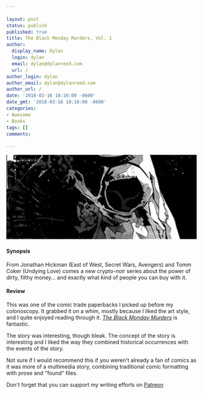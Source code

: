 ```yaml
---

layout: post
status: publish
published: true
title: The Black Monday Murders, Vol. 1
author:
  display_name: Dylan
  login: dylan
  email: dylan@dylanreed.com
  url: /
author_login: dylan
author_email: dylan@dylanreed.com
author_url: /
date: '2018-03-16 10:10:00 -0600'
date_gmt: '2018-03-16 10:10:00 -0600'
categories:
- Awesome
- Books
tags: []
comments:

---
```

<a href="https://www.amazon.com/gp/product/1534300279/ref=as_li_tl?ie=UTF8&tag=dylanreed06-20">![The Black Monday Murders](https://raw.githubusercontent.com/dylanreed/dylan.blog/gh-pages/images/book-review/the-black-monday-murders.jpg)</a>

<h4>Synopsis</h4>

From Jonathan Hickman (East of West, Secret Wars, Avengers) and Tomm Coker (Undying Love) comes a new crypto-noir series about the power of dirty, filthy money... and exactly what kind of people you can buy with it.

<h4>Review</h4>

This was one of the comic trade paperbacks I picked up before my colonoscopy. It grabbed it on a whim, mostly because I liked the art style, and I quite enjoyed reading through it. *[The Black Monday Murders](https://www.amazon.com/gp/product/1534300279/ref=as_li_tl?ie=UTF8&tag=dylanreed06-20)* is fantastic.

The story was interesting, though bleak. The concept of the story is interesting and I liked the way they combined historical occurrences with the events of the story. 

Not sure if I would recommend this if you weren't already a fan of comics as it was more of a multimedia story, combining traditional comic formatting with prose and "found" files. 

Don't forget that you can support my writing efforts on [Patreon](https://www.patreon.com/dylanreed)